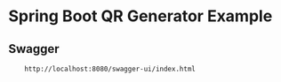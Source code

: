 # Spring Boot QR Generator Example



## Swagger
```
    http://localhost:8080/swagger-ui/index.html
```